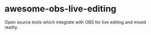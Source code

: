 # awesome-obs-live-editing
Open source tools which integrate with OBS for live editing and mixed reality.
